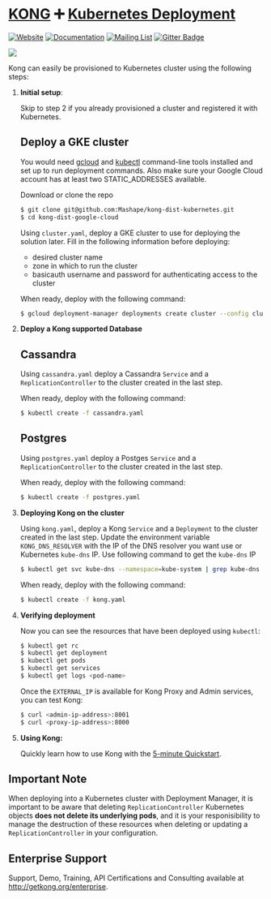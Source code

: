 # [KONG][website-url] :heavy_plus_sign: [Kubernetes Deployment](http://kubernetes.io/)

[![Website][website-badge]][website-url]
[![Documentation][documentation-badge]][documentation-url]
[![Mailing List][mailing-list-badge]][mailing-list-url]
[![Gitter Badge][gitter-badge]][gitter-url]

[![][kong-logo]][website-url]

Kong can easily be provisioned to Kubernetes cluster using the following steps:

1. **Initial setup**:
    
    Skip to step 2 if you already provisioned a cluster and registered it with Kubernetes.
    
    ## Deploy a GKE cluster
    
    You would need [gcloud](https://cloud.google.com/sdk/) and [kubectl](https://cloud.google.com/container-engine/docs/quickstart#install_the_gcloud_command-line_interface) command-line tools installed and set up to run deployment commands. Also make sure your Google Cloud account has at least two STATIC_ADDRESSES available. 

    Download or clone the repo

    ```bash
    $ git clone git@github.com:Mashape/kong-dist-kubernetes.git
    $ cd kong-dist-google-cloud
    ```

    Using `cluster.yaml`, deploy a GKE cluster to use for deploying the solution later. Fill in the following information before deploying:
    
    * desired cluster name
    * zone in which to run the cluster
    * basicauth username and password for authenticating access to the cluster

    When ready, deploy with the following command:

    ```bash
    $ gcloud deployment-manager deployments create cluster --config cluster.yaml
    ```

2. **Deploy a Kong supported Database**

    
    ## Cassandra

    Using `cassandra.yaml` deploy a Cassandra `Service` and a `ReplicationController` to the cluster created in the last step.	

    When ready, deploy with the following command:

    ```bash
    $ kubectl create -f cassandra.yaml
    ```
    
   ## Postgres
   
    Using `postgres.yaml` deploy a Postges `Service` and a `ReplicationController` to the cluster created in the last step.

    When ready, deploy with the following command:

    ```bash
    $ kubectl create -f postgres.yaml
    ```
   

3. **Deploying Kong on the cluster**

    Using `kong.yaml`, deploy a  Kong `Service` and a `Deployment` to the cluster created in the last step. Update the
    environment variable `KONG_DNS_RESOLVER` with the IP of the DNS resolver you want use or Kubernetes `kube-dns` IP. Use following 
    command to get the `kube-dns` IP
    
    ```bash
    $ kubectl get svc kube-dns --namespace=kube-system | grep kube-dns | awk '{print $2}
    ``` 
    When ready, deploy with the following command:

    ```bash
    $ kubectl create -f kong.yaml
    ```

3. **Verifying deployment**

    Now you can see the resources that have been deployed using `kubectl`:

    ```bash
    $ kubectl get rc
    $ kubectl get deployment
    $ kubectl get pods
    $ kubectl get services
    $ kubectl get logs <pod-name>
    ```
    Once the `EXTERNAL_IP` is available for Kong Proxy and Admin services, you can test Kong:

    ```bash
    $ curl <admin-ip-address>:8001
    $ curl <proxy-ip-address>:8000
    ```

3. **Using Kong:**

    Quickly learn how to use Kong with the [5-minute Quickstart](/docs/latest/getting-started/quickstart).

    


## Important Note

When deploying into a Kubernetes cluster with Deployment Manager, it is
important to be aware that deleting `ReplicationController` Kubernetes objects
**does not delete its underlying pods**, and it is your responisibility to
manage the destruction of these resources when deleting or updating a
`ReplicationController` in your configuration.


## Enterprise Support

Support, Demo, Training, API Certifications and Consulting available at http://getkong.org/enterprise.

[kong-logo]: http://i.imgur.com/4jyQQAZ.png
[website-url]: https://getkong.org/
[website-badge]: https://img.shields.io/badge/GETKong.org-Learn%20More-43bf58.svg
[documentation-url]: https://getkong.org/docs/
[documentation-badge]: https://img.shields.io/badge/Documentation-Read%20Online-green.svg
[gitter-url]: https://gitter.im/Mashape/kong
[gitter-badge]: https://img.shields.io/badge/Gitter-Join%20Chat-blue.svg
[mailing-list-badge]: https://img.shields.io/badge/Email-Join%20Mailing%20List-blue.svg
[mailing-list-url]: https://groups.google.com/forum/#!forum/konglayer

